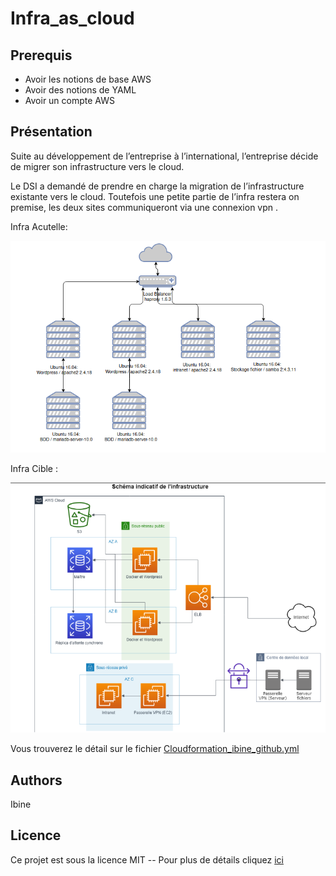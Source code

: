 # Infra_as_cloud


## Prerequis
- Avoir les notions de base AWS 
- Avoir des notions de YAML
- Avoir un compte AWS 

## Présentation


Suite au développement de l’entreprise à l’international, l’entreprise décide de migrer son infrastructure vers le cloud. 

Le DSI a demandé de prendre en charge la migration de l’infrastructure existante vers le cloud. Toutefois une petite partie de l’infra restera on premise, les deux sites communiqueront via une connexion vpn . 


Infra Acutelle: 


![0](./images/infra_depart_p10.png)

Infra Cible : 


![1](./images/infra_cible.png)

Vous trouverez le détail sur le fichier [Cloudformation_ibine_github.yml](https://github.com/ibine1/infra_as_cloud/blob/main/Cloudformation_ibine_github.yml) 

## Authors

Ibine 

## Licence

Ce projet est sous la licence MIT  -- Pour plus de détails cliquez [ici](https://choosealicense.com/licenses/)
